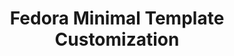 ---
lang: es
layout: doc
redirect_from:
- /es/doc/fedora-minimal-template-customization/
redirect_to: https://github.com/Qubes-Community/Contents/blob/master/docs/customization/fedora-minimal-template-customization.md
ref: 76
title: Fedora Minimal Template Customization
---